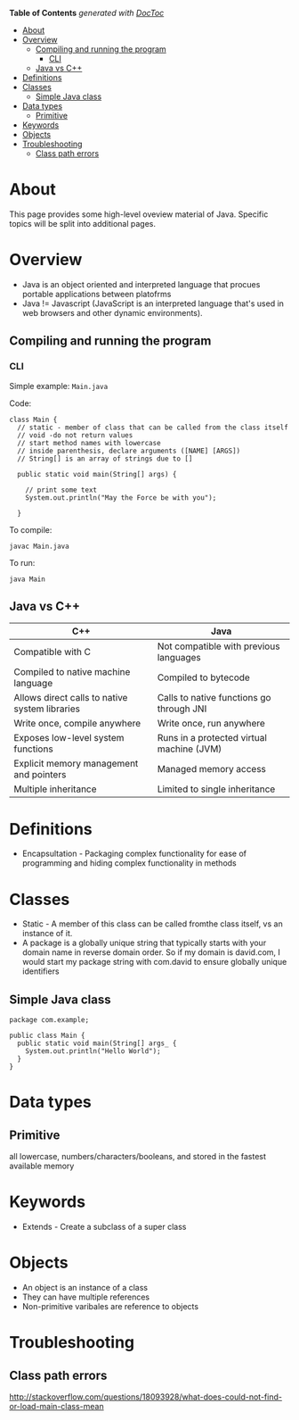 <!-- START doctoc generated TOC please keep comment here to allow auto update -->
<!-- DON'T EDIT THIS SECTION, INSTEAD RE-RUN doctoc TO UPDATE -->
**Table of Contents**  *generated with [DocToc](https://github.com/thlorenz/doctoc)*

- [About](#about)
- [Overview](#overview)
  - [Compiling and running the program](#compiling-and-running-the-program)
    - [CLI](#cli)
  - [Java vs C++](#java-vs-c)
- [Definitions](#definitions)
- [Classes](#classes)
  - [Simple Java class](#simple-java-class)
- [Data types](#data-types)
  - [Primitive](#primitive)
- [Keywords](#keywords)
- [Objects](#objects)
- [Troubleshooting](#troubleshooting)
  - [Class path errors](#class-path-errors)

<!-- END doctoc generated TOC please keep comment here to allow auto update -->

# About
This page provides some high-level oveview material of Java. Specific topics will be split into additional pages.

# Overview

* Java is an object oriented and interpreted language that procues portable applications between platofrms
* Java != Javascript (JavaScript is an interpreted language that's used in web browsers and other dynamic environments).

## Compiling and running the program

### CLI

Simple example: `Main.java`

Code:
```
class Main { 
  // static - member of class that can be called from the class itself   
  // void -do not return values   
  // start method names with lowercase   
  // inside parenthesis, declare arguments ([NAME] [ARGS])   
  // String[] is an array of strings due to []    
  
  public static void main(String[] args) {    
  
    // print some text       
    System.out.println("May the Force be with you");     
    
  }

```

To compile:
```
javac Main.java
```

To run:
```
java Main
```

## Java vs C++

C++                     |      Java             
------------------------|------------------------
Compatible with C | Not compatible with previous languages 
Compiled to native machine language | Compiled to bytecode 
Allows direct calls to native system libraries | Calls to native functions go through JNI 
Write once, compile anywhere | Write once, run anywhere 
Exposes low-level system functions | Runs in a protected virtual machine (JVM) 
Explicit memory management and pointers | Managed memory access 
Multiple inheritance  | Limited to single inheritance 

# Definitions

* Encapsultation - Packaging complex functionality for ease of programming and hiding complex functionality in methods

# Classes

* Static - A member of this class can be called fromthe class itself, vs an instance of it.
* A package is a globally unique string that typically starts with your domain name in reverse domain order. So if my domain is david.com, I would start my package string with com.david to ensure globally unique identifiers

## Simple Java class

```
package com.example;

public class Main {
  public static void main(String[] args_ {
    System.out.println("Hello World");
  }
}
```

# Data types

## Primitive

all lowercase, numbers/characters/booleans, and stored in the fastest available memory

# Keywords

* Extends - Create a subclass of a super class

# Objects

* An object is an instance of a class
* They can have multiple references
* Non-primitive varibales are reference to objects

# Troubleshooting

## Class path errors

http://stackoverflow.com/questions/18093928/what-does-could-not-find-or-load-main-class-mean
